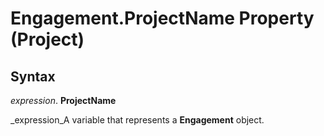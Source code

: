 
# Engagement.ProjectName Property (Project)

## Syntax

 _expression_. **ProjectName**

 _expression_A variable that represents a  **Engagement** object.

